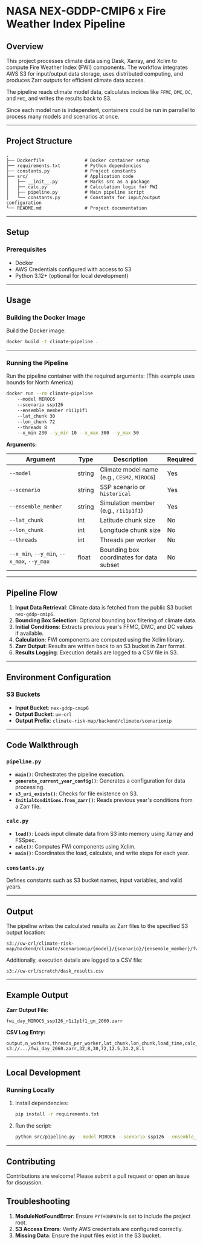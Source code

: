 # NASA NEX-GDDP-CMIP6 x Fire Weather Index Pipeline

## Overview

This project processes climate data using Dask, Xarray, and Xclim to compute Fire Weather Index (FWI) components. The workflow integrates AWS S3 for input/output data storage, uses distributed computing, and produces Zarr outputs for efficient climate data access.

The pipeline reads climate model data, calculates indices like `FFMC`, `DMC`, `DC`, and `FWI`, and writes the results back to S3.

Since each model run is independent, containers could be run in parrallel to process many models and scenarios at once.

---

## Project Structure

```
.
├── Dockerfile               # Docker container setup
├── requirements.txt         # Python dependencies
├── constants.py             # Project constants
├── src/                     # Application code
│   ├── __init__.py          # Marks src as a package
│   ├── calc.py              # Calculation logic for FWI
│   ├── pipeline.py          # Main pipeline script
│   └── constants.py         # Constants for input/output configuration
└── README.md                # Project documentation
```

---

## Setup

### Prerequisites

- Docker
- AWS Credentials configured with access to S3
- Python 3.12+ (optional for local development)

---

## Usage

### Building the Docker Image

Build the Docker image:

```bash
docker build -t climate-pipeline .
```

---

### Running the Pipeline

Run the pipeline container with the required arguments:
(This example uses bounds for North America)
```bash
docker run --rm climate-pipeline 
    --model MIROC6 
    --scenario ssp126 
    --ensemble_member r1i1p1f1 
    --lat_chunk 30 
    --lon_chunk 72 
    --threads 8 
    --x_min 230 --y_min 10 --x_max 300 --y_max 50
```

**Arguments:**

| Argument            | Type   | Description                                  | Required |
|---------------------|--------|----------------------------------------------|----------|
| `--model`           | string | Climate model name (e.g., `CESM2`, `MIROC6`) | Yes      |
| `--scenario`        | string | SSP scenario or `historical`                | Yes      |
| `--ensemble_member` | string | Simulation member (e.g., `r1i1p1f1`)         | Yes      |
| `--lat_chunk`       | int    | Latitude chunk size                         | No       |
| `--lon_chunk`       | int    | Longitude chunk size                        | No       |
| `--threads`         | int    | Threads per worker                          | No       |
| `--x_min`, `--y_min`, `--x_max`, `--y_max` | float | Bounding box coordinates for data subset | No |

---

## Pipeline Flow

1. **Input Data Retrieval**: Climate data is fetched from the public S3 bucket `nex-gddp-cmip6`.
2. **Bounding Box Selection**: Optional bounding box filtering of climate data.
3. **Initial Conditions**: Extracts previous year's FFMC, DMC, and DC values if available.
4. **Calculation**: FWI components are computed using the Xclim library.
5. **Zarr Output**: Results are written back to an S3 bucket in Zarr format.
6. **Results Logging**: Execution details are logged to a CSV file in S3.

---

## Environment Configuration

### S3 Buckets

- **Input Bucket**: `nex-gddp-cmip6`
- **Output Bucket**: `uw-crl`
- **Output Prefix**: `climate-risk-map/backend/climate/scenariomip`

---

## Code Walkthrough

### `pipeline.py`

- **`main()`**: Orchestrates the pipeline execution.
- **`generate_current_year_config()`**: Generates a configuration for data processing.
- **`s3_uri_exists()`**: Checks for file existence on S3.
- **`InitialConditions.from_zarr()`**: Reads previous year's conditions from a Zarr file.

### `calc.py`

- **`load()`**: Loads input climate data from S3 into memory using Xarray and FSSpec.
- **`calc()`**: Computes FWI components using Xclim.
- **`main()`**: Coordinates the load, calculate, and write steps for each year.

### `constants.py`

Defines constants such as S3 bucket names, input variables, and valid years.

---

## Output

The pipeline writes the calculated results as Zarr files to the specified S3 output location:

```
s3://uw-crl/climate-risk-map/backend/climate/scenariomip/{model}/{scenario}/{ensemble_member}/fwi_day_{year}.zarr
```

Additionally, execution details are logged to a CSV file:

```
s3://uw-crl/scratch/dask_results.csv
```

---

## Example Output

**Zarr Output File:**

```
fwi_day_MIROC6_ssp126_r1i1p1f1_gn_2060.zarr
```

**CSV Log Entry:**

```
output,n_workers,threads_per_worker,lat_chunk,lon_chunk,load_time,calc_time,write_time
s3://.../fwi_day_2060.zarr,32,8,30,72,12.5,34.2,8.1
```

---

## Local Development

### Running Locally

1. Install dependencies:

   ```bash
   pip install -r requirements.txt
   ```

2. Run the script:

   ```bash
   python src/pipeline.py --model MIROC6 --scenario ssp126 --ensemble_member r1i1p1f1
   ```

---

## Contributing

Contributions are welcome! Please submit a pull request or open an issue for discussion.


## Troubleshooting

1. **ModuleNotFoundError**: Ensure `PYTHONPATH` is set to include the project root.
2. **S3 Access Errors**: Verify AWS credentials are configured correctly.
3. **Missing Data**: Ensure the input files exist in the S3 bucket.